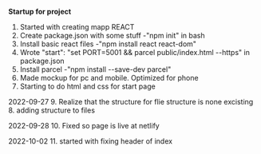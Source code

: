 **Startup for project**
1. Started with creating mapp REACT
2. Create package.json with some stuff 
-"npm init" in bash 
3. Install basic react files 
-"npm install react react-dom"
4. Wrote "start": "set PORT=5001 && parcel public/index.html --https" in package.json
5. Install parcel 
-"npm install --save-dev parcel"
6. Made mockup for pc and mobile. Optimized for phone
7. Starting to do html and css for start page 

2022-09-27
9. Realize that the structure for flie structure is none excisting
8. adding structure to files

2022-09-28
10. Fixed so page is live at netlify

2022-10-02
11. started with fixing header of index